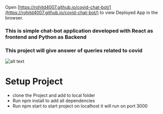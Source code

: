 Open [https://rohitd4007.github.io/covid-chat-bot/](https://rohitd4007.github.io/covid-chat-bot/) to view Deployed App in the browser.

### This is simple chat-bot application developed with React as frontend and Python as Backend
### This project will give answer of queries related to covid

![alt text](https://github.com/[rohitd4007]/[covid-chat-bot]/blob/[master]/image.jpg?raw=true)

# Setup Project

* clone the Project and add to local folder
* Run npm install to add all dependencies
* Run npm start to start project on localhost it will run on port 3000
